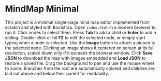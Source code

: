 # MindMap Minimal

This project is a minimal single-page mind map editor implemented from scratch
and styled with Bootstrap. Open `index.html` in a modern browser to run it.
Click nodes to select them. Press **Tab** to add a child or **Enter** to add a
sibling. Double-click or hit **F2** to edit the selected node, or simply start
typing when a node is selected. Use the **Image** button to attach a picture to
the selected node. Clicking an image shows it centered on screen at its full
resolution, scaled down only if it exceeds the browser window.
Click **Save JSON** to download the map with images embedded and
**Load JSON** to restore a saved file. Drag the background to pan and use the
mouse wheel to zoom. Branches from the root are automatically colored and
children are laid out above and below their parent for readability.
